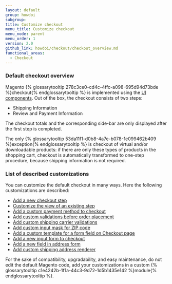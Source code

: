 ```yaml
---
layout: default
group: howdoi
subgroup:
title: Customize checkout
menu_title: Customize checkout
menu_node: parent
menu_order: 1
version: 2.0
github_link: howdoi/checkout/checkout_overview.md
functional_areas:
  - Checkout
---
```


### Default checkout overview

Magento {% glossarytooltip 278c3ce0-cd4c-4ffc-a098-695d94d73bde %}checkout{% endglossarytooltip %} is implemented using the [UI components](http://devdocs.magento.com/guides/v2.1/ui_comp_guide/bk-ui_comps.html).
Out of the box, the checkout consists of two steps:

 - Shipping Information
 - Review and Payment Information

The checkout totals and the corresponding side-bar are only displayed after the first step is completed.

The only {% glossarytooltip 53da11f1-d0b8-4a7e-b078-1e099462b409 %}exception{% endglossarytooltip %} is checkout of virtual and/or downloadable products: if there are only these  types of products in the shopping cart, checkout is automatically transformed to one-step procedure, because shipping information is not required.

### List of described customizations
You can customize the default checkout in many ways. Here the following customizations are described:

 - [Add a new checkout step]({{page.baseurl}}howdoi/checkout/checkout_new_step.html)
 - [Customize the view of an existing step]({{page.baseurl}}howdoi/checkout/checkout_customize.html)
 - [Add a custom payment method to checkout]({{page.baseurl}}howdoi/checkout/checkout_payment.html)
 - [Add custom validations before order placement]({{page.baseurl}}howdoi/checkout/checkout_order.html)
 - [Add custom shipping carrier validations]({{page.baseurl}}howdoi/checkout/checkout_carrier.html)
 - [Add custom input mask for ZIP code]({{page.baseurl}}howdoi/checkout/checkout_zip.html)
 - [Add a custom template for a form field on Checkout page]({{page.baseurl}}howdoi/checkout/checkout_edit_form.html)
 - [Add a new input form to checkout]({{page.baseurl}}howdoi/checkout/checkout_form.html)
 - [Add a new field in address form]({{page.baseurl}}howdoi/checkout/checkout_new_field.html)
 - [Add custom shipping address renderer]({{page.baseurl}}howdoi/checkout/checkout_address.html)

For the sake of compatibility, upgradability, and easy maintenance, do not edit the default Magento code, add your customizations in a custom {% glossarytooltip c1e4242b-1f1a-44c3-9d72-1d5b1435e142 %}module{% endglossarytooltip %}.
